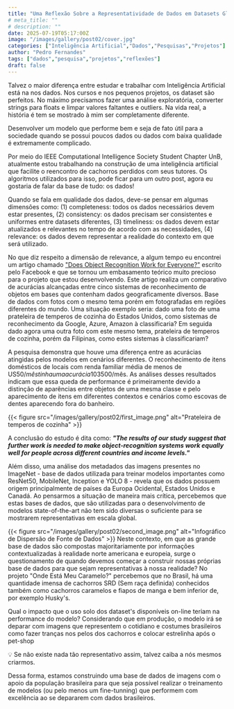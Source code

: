 ```yaml
---
title: "Uma Reflexão Sobre a Representatividade de Dados em Datasets Globais"
# meta_title: ""
# description: ""
date: 2025-07-19T05:17:00Z
image: "/images/gallery/post02/cover.jpg"
categories: ["Inteligência Artificial","Dados","Pesquisas","Projetos"]
author: "Pedro Fernandes"
tags: ["dados","pesquisa","projetos","reflexões"]
draft: false
---
```


Talvez o maior diferença entre estudar e trabalhar com Inteligência Artificial está na nos dados. Nos cursos e nos pequenos projetos, os dataset são perfeitos. No máximo precisamos fazer uma análise exploratória, converter strings para floats e limpar valores faltantes e outliers. Na vida real, a história é tem se mostrado à mim ser completamente diferente.

Desenvolver um modelo que performe bem e seja de fato útil para a sociedade quando se possui poucos dados ou dados com baixa qualidade é extremamente complicado.

Por meio do IEEE Computational Intelligence Society Student Chapter UnB, atualmente estou trabalhando na construção de uma inteligência artificial que facilite o reencontro de cachorros perdidos com seus tutores. Os algoritmos utilizados para isso, pode ficar para um outro post, agora eu gostaria de falar da base de tudo: os dados!

Quando se fala em qualidade dos dados, deve-se pensar em algumas dimensões como: (1) completeness: todos os dados necessários devem estar presentes, (2) consistency: os dados precisam ser consistentes e uniformes entre datasets diferentes, (3) timeliness: os dados devem estar atualizados e relevantes no tempo de acordo com as necessidades, (4) relevance: os dados devem representar a realidade do contexto em que será utilizado.

No que diz respeito a dimensão de relevance, a algum tempo eu encontrei um artigo chamado ["Does Object Recognition Work for Everyone?"](https://arxiv.org/pdf/1906.02659) escrito pelo Facebook e que se tornou um embasamento teórico muito precioso para o projeto que estou desenvolvendo. Este artigo realiza um comparativo de acurácias alcançadas entre cinco sistemas de reconhecimento de objetos em bases que contenham dados geograficamente diversos. Base de dados com fotos com o mesmo tema porém em fotografadas em regiões diferentes do mundo. Uma situação exemplo seria: dado uma foto de uma prateleira de temperos de cozinha do Estados Unidos, como sistemas de reconhecimento da Google, Azure, Amazon à classificaria? Em seguida dado agora uma outra foto com este mesmo tema, prateleira de temperos de cozinha, porém da Filipinas, como estes sistemas à classificariam?

A pesquisa demonstra que houve uma diferença entre as acurácias atingidas pelos modelos em cenários diferentes. O reconhecimento de itens domésticos de locais com renda familiar média de menos de US$50/mês tinha uma acurácia 10% quando se comparada com as acurácias obtidas no reconhecimento de itens domésticos de locais com renda familiar acima de US$3500/mês. As análises desses resultados indicam que essa queda de performance é primeiramente devido a distinção de aparências entre objetos de uma mesma classe e pelo aparecimento de itens em diferentes contextos e cenários como escovas de dentes aparecendo fora do banheiro.

{{< figure src="/images/gallery/post02/first_image.png" alt="Prateleira de temperos de cozinha" >}}

A conclusão do estudo é dita como: _**"The results of our study suggest that further work is needed to make object-recognition systems work equally well for people across different countries and income levels."**_

Além disso, uma análise dos metadados das imagens presentes no ImageNet - base de dados utilizada para treinar modelos importantes como ResNet50, MobileNet, Inception e YOLO 8 - revela que os dados possuem origem principalmente de países da Europa Ocidental, Estados Unidos e Canadá. Ao pensarmos a situação de maneira mais crítica, percebemos que estas bases de dados, que são utilizadas para o desenvolvimento de modelos state-of-the-art não tem sido diversas o suficiente para se mostrarem representativas em escala global.

{{< figure src="/images/gallery/post02/second_image.png" alt="Infográfico de Dispersão de Fonte de Dados" >}}
Neste contexto, em que as grande base de dados são compostas majoritariamente por informações contextualizadas à realidade norte americana e europeia, surge o questionamento de quando devemos começar a construir nossas próprias base de dados para que sejam representativas à nossa realidade? No projeto "Onde Está Meu Caramelo?" percebemos que no Brasil, há uma quantidade imensa de cachorros SRD (Sem raça definida) conhecidos também como cachorros caramelos e fiapos de manga e bem inferior de, por exemplo Husky's.

Qual o impacto que o uso solo dos dataset's disponíveis on-line teriam na performance do modelo? Considerando que em produção, o modelo irá se deparar com imagens que representem o cotidiano e costumes brasileiros como fazer tranças nos pelos dos cachorros e colocar estrelinha após o pet-shop

💡 Se não existe nada tão representativo assim, talvez caiba a nós mesmos criarmos. 

Dessa forma, estamos construindo uma base de dados de imagens com o apoio da população brasileira para que seja possível realizar o treinamento de modelos (ou pelo menos um fine-tunning) que performem com excelência ao se depararem com dados brasileiros.